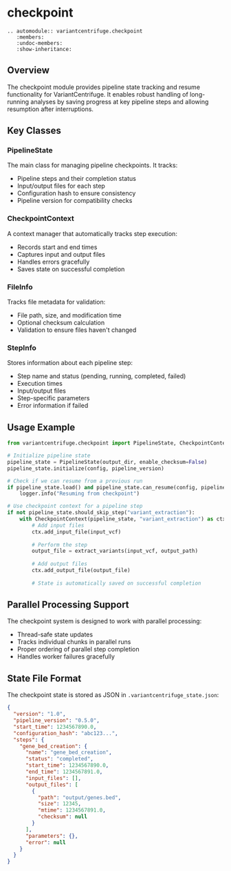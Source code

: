 # checkpoint

```{eval-rst}
.. automodule:: variantcentrifuge.checkpoint
   :members:
   :undoc-members:
   :show-inheritance:
```

## Overview

The checkpoint module provides pipeline state tracking and resume functionality for VariantCentrifuge. It enables robust handling of long-running analyses by saving progress at key pipeline steps and allowing resumption after interruptions.

## Key Classes

### PipelineState

The main class for managing pipeline checkpoints. It tracks:
- Pipeline steps and their completion status
- Input/output files for each step
- Configuration hash to ensure consistency
- Pipeline version for compatibility checks

### CheckpointContext

A context manager that automatically tracks step execution:
- Records start and end times
- Captures input and output files
- Handles errors gracefully
- Saves state on successful completion

### FileInfo

Tracks file metadata for validation:
- File path, size, and modification time
- Optional checksum calculation
- Validation to ensure files haven't changed

### StepInfo

Stores information about each pipeline step:
- Step name and status (pending, running, completed, failed)
- Execution times
- Input/output files
- Step-specific parameters
- Error information if failed

## Usage Example

```python
from variantcentrifuge.checkpoint import PipelineState, CheckpointContext

# Initialize pipeline state
pipeline_state = PipelineState(output_dir, enable_checksum=False)
pipeline_state.initialize(config, pipeline_version)

# Check if we can resume from a previous run
if pipeline_state.load() and pipeline_state.can_resume(config, pipeline_version):
    logger.info("Resuming from checkpoint")

# Use checkpoint context for a pipeline step
if not pipeline_state.should_skip_step("variant_extraction"):
    with CheckpointContext(pipeline_state, "variant_extraction") as ctx:
        # Add input files
        ctx.add_input_file(input_vcf)
        
        # Perform the step
        output_file = extract_variants(input_vcf, output_path)
        
        # Add output files
        ctx.add_output_file(output_file)
        
        # State is automatically saved on successful completion
```

## Parallel Processing Support

The checkpoint system is designed to work with parallel processing:
- Thread-safe state updates
- Tracks individual chunks in parallel runs
- Proper ordering of parallel step completion
- Handles worker failures gracefully

## State File Format

The checkpoint state is stored as JSON in `.variantcentrifuge_state.json`:

```json
{
  "version": "1.0",
  "pipeline_version": "0.5.0",
  "start_time": 1234567890.0,
  "configuration_hash": "abc123...",
  "steps": {
    "gene_bed_creation": {
      "name": "gene_bed_creation",
      "status": "completed",
      "start_time": 1234567890.0,
      "end_time": 1234567891.0,
      "input_files": [],
      "output_files": [
        {
          "path": "output/genes.bed",
          "size": 12345,
          "mtime": 1234567891.0,
          "checksum": null
        }
      ],
      "parameters": {},
      "error": null
    }
  }
}
```